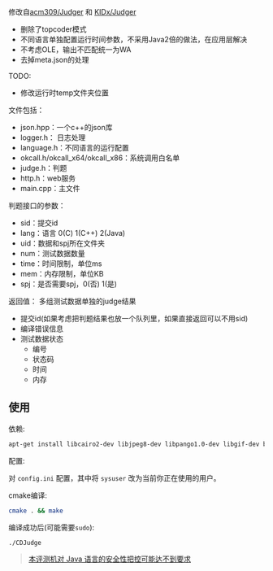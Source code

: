 修改自[acm309/Judger](https://github.com/acm309/Judger) 和 [KIDx/Judger](https://github.com/KIDx/Judger)

- 删除了topcoder模式
- 不同语言单独配置运行时间参数，不采用Java2倍的做法，在应用层解决
- 不考虑OLE，输出不匹配统一为WA
- 去掉meta.json的处理

TODO:

- 修改运行时temp文件夹位置

文件包括：

- json.hpp：一个c++的json库
- logger.h： 日志处理
- language.h：不同语言的运行配置
- okcall.h/okcall_x64/okcall_x86：系统调用白名单
- judge.h：判题
- http.h：web服务
- main.cpp：主文件

判题接口的参数：

- sid：提交id
- lang：语言 0(C) 1(C++) 2(Java)
- uid：数据和spj所在文件夹
- num：测试数据数量
- time：时间限制，单位ms
- mem：内存限制，单位KB
- spj：是否需要spj，0(否) 1(是)

返回值：
多组测试数据单独的judge结果

- 提交id(如果考虑把判题结果也放一个队列里，如果直接返回可以不用sid)
- 编译错误信息
- 测试数据状态
    - 编号
    - 状态码
    - 时间
    - 内存

## 使用

依赖:

```bash
apt-get install libcairo2-dev libjpeg8-dev libpango1.0-dev libgif-dev build-essential
```

配置:

对 `config.ini` 配置，其中将 `sysuser` 改为当前你正在使用的用户。

cmake编译:

```bash
cmake . && make
```

编译成功后(可能需要`sudo`):

```bash
./CDJudge
```


> [本评测机对 Java 语言的安全性把控可能达不到要求](https://github.com/acm309/Judger)
